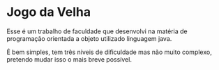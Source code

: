 # Jogo da Velha 

Esse é um trabalho de faculdade que desenvolvi na matéria de programação orientada a objeto utilizado linguagem java. 

É bem simples, tem três niveis de dificuldade mas não muito complexo, pretendo mudar isso o mais breve possível. 